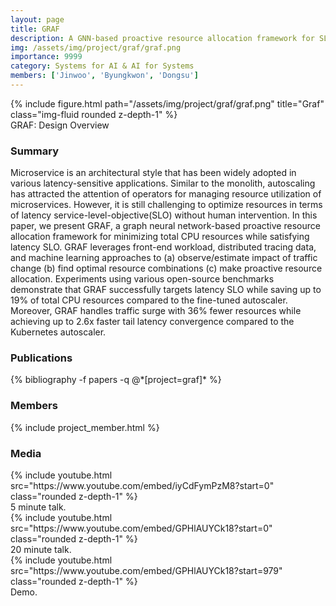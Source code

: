 ```yaml
---
layout: page
title: GRAF
description: A GNN-based proactive resource allocation framework for SLO-oriented microservices.
img: /assets/img/project/graf/graf.png
importance: 9999
category: Systems for AI & AI for Systems
members: ['Jinwoo', 'Byungkwon', 'Dongsu']
---
```


<div class="row justify-content-sm-center">
    <div class="col-md mt-3 col-md-6">
        {% include figure.html path="/assets/img/project/graf/graf.png" title="Graf" class="img-fluid rounded z-depth-1" %}
        <div class="caption">
            GRAF: Design Overview
        </div>
    </div>
</div>

<h3>Summary</h3>
Microservice is an architectural style that has been widely adopted in various latency-sensitive applications. Similar to the monolith, autoscaling has attracted the attention of operators for managing resource utilization of microservices. 
However, it is still challenging to optimize resources in terms of latency service-level-objective(SLO) without human intervention. 
In this paper, we present GRAF, a graph neural network-based proactive resource allocation framework for minimizing total CPU resources while satisfying latency SLO. 
GRAF leverages front-end workload, distributed tracing data, and machine learning approaches to (a) observe/estimate impact of traffic change (b) find optimal resource combinations (c) make proactive resource allocation. 
Experiments using various open-source benchmarks demonstrate that GRAF successfully targets latency SLO while saving up to 19% of total CPU resources compared to the fine-tuned autoscaler. 
Moreover, GRAF handles traffic surge with 36% fewer resources while achieving up to 2.6x faster tail latency convergence compared to the Kubernetes autoscaler.


<h3>Publications</h3>
<div class="publications">
{% bibliography -f papers -q @*[project=graf]* %}
</div>

<h3>Members</h3>
{% include project_member.html %}


<h3>Media</h3>
<div class="row justify-content-sm-center">
    <div class="col-md mt-3 mt-md-0 col-md-6">
        {% include youtube.html src="https://www.youtube.com/embed/iyCdFymPzM8?start=0" class="rounded z-depth-1" %}
        <div class="caption">
            5 minute talk.
        </div>
    </div>
    <div class="col-md mt-3 mt-md-0 col-md-6">
        {% include youtube.html src="https://www.youtube.com/embed/GPHlAUYCk18?start=0" class="rounded z-depth-1" %}
        <div class="caption">
            20 minute talk.
        </div>
    </div>
</div>

<div class="row justify-content-sm-center">
    <div class="col-md mt-3 mt-md-0 col-md-6">
        {% include youtube.html src="https://www.youtube.com/embed/GPHlAUYCk18?start=979" class="rounded z-depth-1" %}
        <div class="caption">
            Demo.
        </div>
    </div>
</div>
